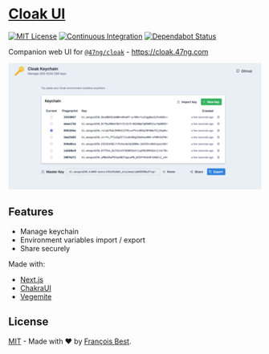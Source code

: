 # [Cloak UI](https://cloak.47ng.com)

[![MIT License](https://img.shields.io/github/license/47ng/cloak-ui.svg?color=blue)](https://github.com/47ng/cloak-ui/blob/next/LICENSE)
[![Continuous Integration](https://github.com/47ng/cloak-ui/workflows/Continuous%20Integration/badge.svg?branch=next)](https://github.com/47ng/cloak-ui/actions)
[![Dependabot Status](https://api.dependabot.com/badges/status?host=github&repo=47ng/cloak-ui)](https://dependabot.com)

Companion web UI for [`@47ng/cloak`](https://github.com/47ng/cloak) - https://cloak.47ng.com

[![Preview](./preview.png)](https://cloak.47ng.com)

## Features

- Manage keychain
- Environment variables import / export
- Share securely

Made with:

- [Next.js](https://nextjs.org)
- [ChakraUI](https://chakra-ui.com)
- [Vegemite](https://github.com/lukeed/vegemite)

## License

[MIT](https://github.com/47ng/cloak-ui/blob/next/LICENSE) - Made with ❤️ by [François Best](https://francoisbest.com).
